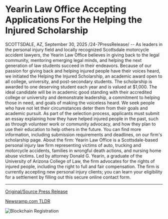 # Yearin Law Office Accepting Applications For the Helping the Injured Scholarship

SCOTTSDALE, AZ, September 30, 2025 /24-7PressRelease/ -- As leaders in the personal injury field and locally recognized Scottsdale motorcycle accident lawyers, the Yearin Law Office believes in giving back to the legal community, mentoring emerging legal minds, and helping the next generation of law students succeed in their endeavors.  Because of our passion for giving back and helping injured people have their voices heard, we initiated the Helping the Injured Scholarship, an academic award open to all college, university, and post-secondary students. The scholarship is awarded to one deserving student each year and is valued at $1,000.  The ideal candidate will be in academic good standing with their accredited college or university and demonstrate leadership, a commitment to helping those in need, and goals of making the voiceless heard. We seek people who have not let their circumstances deter them from their goals and academic pursuit.  As part of the selection process, applicants must submit an essay explaining how they have helped injured people in the past, such as through volunteer work or community advocacy, and how they plan to use their education to help others in the future. You can find more information, including submission requirements and deadlines, on our firm's scholarship page.  About the firm:  Yearin Law Office is a Scottsdale-based personal injury law firm representing victims of auto, trucking and motorcycle accidents, families in wrongful death actions, and nursing home abuse victims. Led by attorney Donald G. Yearin, a graduate of the University of Arizona College of Law, the firm advocates for the rights of injured people, including the right to full and fair compensation. The firm is currently accepting new personal injury clients; you can learn your eligibility for a settlement by filling out this secure online contact form. 

---

[Original/Source Press Release](https://www.24-7pressrelease.com/press-release/527264/yearin-law-office-accepting-applications-for-the-helping-the-injured-scholarship)
                    

[Newsramp.com TLDR](https://newsramp.com/curated-news/yearin-law-office-launches-1000-helping-the-injured-scholarship/d479eada1682cba4f41ea45f99a25479) 

 

 



![Blockchain Registration](https://cdn.newsramp.app/24-7PressRelease/qrcode/259/30/goldpFoc.webp)
